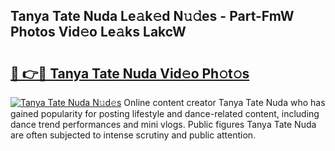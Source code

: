 ## Tanya Tate Nuda Le𝚊k𝚎d N𝚞𝚍es - Part-FmW Photos Vid𝚎o Le𝚊ks LakcW

# <h2><a href="http://fbftlng.evod.top/?m=Tanya+Tate+Nuda">🔗 👉🔴 Tanya Tate Nuda Vid𝚎o Ph𝚘t𝚘s</a></h2>

[![Tanya Tate Nuda N𝚞d𝚎s](https://i.imgur.com/8V9OHl7.gif)](http://fbftlng.evod.top/?m=Tanya+Tate+Nuda)
Online content creator Tanya Tate Nuda who has gained popularity for posting lifestyle and dance-related content, including dance trend performances and mini vlogs. Public figures Tanya Tate Nuda are often subjected to intense scrutiny and public attention. 
